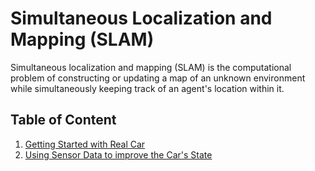 # Simultaneous Localization and Mapping (SLAM)

Simultaneous localization and mapping (SLAM) is the computational problem of constructing or updating a map of an unknown environment while simultaneously keeping track of an agent's location within it.

## Table of Content

1. [Getting Started with Real Car]()
2. [Using Sensor Data to improve the Car's State]()